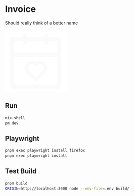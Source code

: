 # Invoice

Should really think of a better name

![icon](static/icon.svg)

## Run

```bash
nix-shell
pm dev
```

## Playwright

```bash
pnpm exec playwright install firefox
pnpm exec playwright install
```

## Test Build

```bash
pnpm build
ORIGIN=http://localhost:3000 node --env-file=.env build/
```
